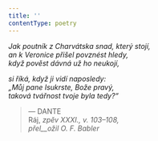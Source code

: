 ```yaml
---
title: ''
contentType: poetry
---
```


<section>

_Jak poutník z Charvátska snad, který stojí,  
an k Veronice přišel povznést hledy,  
když pověst dávná už ho neukojí,_

</section>

<section>

_si říká, když ji vidí naposledy:  
„Můj pane Isukrste, Bože pravý,  
taková tvářnost tvoje byla tedy?“_

</section>

<section>

> — DANTE  
> Ráj, _zpěv XXXI., v. 103–108,  
> přel__ožil O. F. Babler_

</section>
